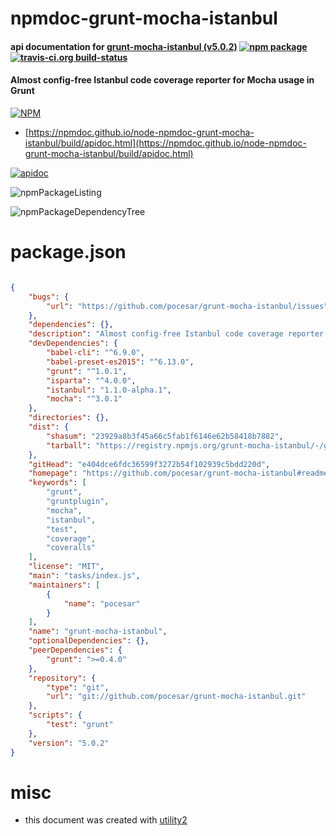 # npmdoc-grunt-mocha-istanbul

#### api documentation for  [grunt-mocha-istanbul (v5.0.2)](https://github.com/pocesar/grunt-mocha-istanbul#readme)  [![npm package](https://img.shields.io/npm/v/npmdoc-grunt-mocha-istanbul.svg?style=flat-square)](https://www.npmjs.org/package/npmdoc-grunt-mocha-istanbul) [![travis-ci.org build-status](https://api.travis-ci.org/npmdoc/node-npmdoc-grunt-mocha-istanbul.svg)](https://travis-ci.org/npmdoc/node-npmdoc-grunt-mocha-istanbul)

#### Almost config-free Istanbul code coverage reporter for Mocha usage in Grunt

[![NPM](https://nodei.co/npm/grunt-mocha-istanbul.png?downloads=true&downloadRank=true&stars=true)](https://www.npmjs.com/package/grunt-mocha-istanbul)

- [https://npmdoc.github.io/node-npmdoc-grunt-mocha-istanbul/build/apidoc.html](https://npmdoc.github.io/node-npmdoc-grunt-mocha-istanbul/build/apidoc.html)

[![apidoc](https://npmdoc.github.io/node-npmdoc-grunt-mocha-istanbul/build/screenCapture.buildCi.browser.%252Ftmp%252Fbuild%252Fapidoc.html.png)](https://npmdoc.github.io/node-npmdoc-grunt-mocha-istanbul/build/apidoc.html)

![npmPackageListing](https://npmdoc.github.io/node-npmdoc-grunt-mocha-istanbul/build/screenCapture.npmPackageListing.svg)

![npmPackageDependencyTree](https://npmdoc.github.io/node-npmdoc-grunt-mocha-istanbul/build/screenCapture.npmPackageDependencyTree.svg)



# package.json

```json

{
    "bugs": {
        "url": "https://github.com/pocesar/grunt-mocha-istanbul/issues"
    },
    "dependencies": {},
    "description": "Almost config-free Istanbul code coverage reporter for Mocha usage in Grunt",
    "devDependencies": {
        "babel-cli": "^6.9.0",
        "babel-preset-es2015": "^6.13.0",
        "grunt": "^1.0.1",
        "isparta": "^4.0.0",
        "istanbul": "1.1.0-alpha.1",
        "mocha": "^3.0.1"
    },
    "directories": {},
    "dist": {
        "shasum": "23929a8b3f45a66c5fab1f6146e62b58418b7882",
        "tarball": "https://registry.npmjs.org/grunt-mocha-istanbul/-/grunt-mocha-istanbul-5.0.2.tgz"
    },
    "gitHead": "e404dce6fdc36599f3272b54f102939c5bdd220d",
    "homepage": "https://github.com/pocesar/grunt-mocha-istanbul#readme",
    "keywords": [
        "grunt",
        "gruntplugin",
        "mocha",
        "istanbul",
        "test",
        "coverage",
        "coveralls"
    ],
    "license": "MIT",
    "main": "tasks/index.js",
    "maintainers": [
        {
            "name": "pocesar"
        }
    ],
    "name": "grunt-mocha-istanbul",
    "optionalDependencies": {},
    "peerDependencies": {
        "grunt": ">=0.4.0"
    },
    "repository": {
        "type": "git",
        "url": "git://github.com/pocesar/grunt-mocha-istanbul.git"
    },
    "scripts": {
        "test": "grunt"
    },
    "version": "5.0.2"
}
```



# misc
- this document was created with [utility2](https://github.com/kaizhu256/node-utility2)
